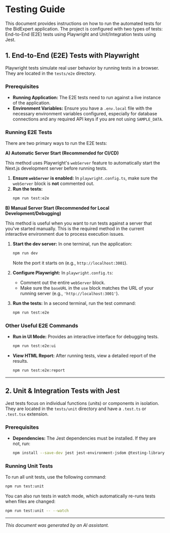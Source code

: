 # Testing Guide

This document provides instructions on how to run the automated tests for the BidExpert application. The project is configured with two types of tests: End-to-End (E2E) tests using Playwright and Unit/Integration tests using Jest.

## 1. End-to-End (E2E) Tests with Playwright

Playwright tests simulate real user behavior by running tests in a browser. They are located in the `tests/e2e` directory.

### Prerequisites

- **Running Application:** The E2E tests need to run against a live instance of the application.
- **Environment Variables:** Ensure you have a `.env.local` file with the necessary environment variables configured, especially for database connections and any required API keys if you are not using `SAMPLE_DATA`.

### Running E2E Tests

There are two primary ways to run the E2E tests:

**A) Automatic Server Start (Recommended for CI/CD)**

This method uses Playwright's `webServer` feature to automatically start the Next.js development server before running tests.

1.  **Ensure `webServer` is enabled:** In `playwright.config.ts`, make sure the `webServer` block is **not** commented out.
2.  **Run the tests:**
    ```bash
    npm run test:e2e
    ```

**B) Manual Server Start (Recommended for Local Development/Debugging)**

This method is useful when you want to run tests against a server that you've started manually. This is the required method in the current interactive environment due to process execution issues.

1.  **Start the dev server:** In one terminal, run the application:
    ```bash
    npm run dev
    ```
    Note the port it starts on (e.g., `http://localhost:3001`).

2.  **Configure Playwright:** In `playwright.config.ts`:
    -   Comment out the entire `webServer` block.
    -   Make sure the `baseURL` in the `use` block matches the URL of your running server (e.g., `'http://localhost:3001'`).

3.  **Run the tests:** In a second terminal, run the test command:
    ```bash
    npm run test:e2e
    ```

### Other Useful E2E Commands

-   **Run in UI Mode:** Provides an interactive interface for debugging tests.
    ```bash
    npm run test:e2e:ui
    ```

-   **View HTML Report:** After running tests, view a detailed report of the results.
    ```bash
    npm run test:e2e:report
    ```

---

## 2. Unit & Integration Tests with Jest

Jest tests focus on individual functions (units) or components in isolation. They are located in the `tests/unit` directory and have a `.test.ts` or `.test.tsx` extension.

### Prerequisites

- **Dependencies:** The Jest dependencies must be installed. If they are not, run:
  ```bash
  npm install --save-dev jest jest-environment-jsdom @testing-library/react @types/jest ts-jest
  ```

### Running Unit Tests

To run all unit tests, use the following command:

```bash
npm run test:unit
```

You can also run tests in watch mode, which automatically re-runs tests when files are changed:

```bash
npm run test:unit -- --watch
```

---
*This document was generated by an AI assistant.*
